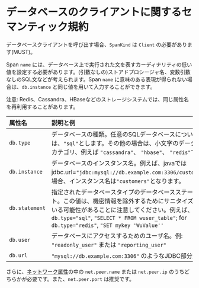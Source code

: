 <!--
# Semantic conventions for database client calls
-->

# データベースのクライアントに関するセマンティック規約

<!--
For database client call the `SpanKind` MUST be `Client`.
-->

データベースクライアントを呼び出す場合、`SpanKind` は `Client` の必要があります(MUST)。

<!--
Span `name` should be set to low cardinality value representing the statement
executed on the database. It may be stored procedure name (without argument), sql
statement without variable arguments, etc. When it's impossible to get any
meaningful representation of the span `name`, it can be populated using the same
value as `db.instance`.
-->

Span `name` には、データベース上で実行された文を表すカーディナリティの低い値を設定する必要があります。(引数なしの)ストアドプロシージャ名、変数引数なしのSQL文などが考えられます。Span `name` に意味のある表現が得られない場合は、`db.instance` と同じ値を用いて入力することができます。

<!--
Note, Redis, Cassandra, HBase and other storage systems may reuse the same
attribute names.
-->

注意: Redis、Cassandra、HBaseなどのストレージシステムでは、同じ属性名を再利用することがあります。

<!--
| Attribute name | Notes and examples                                           | Required? |
| :------------- | :----------------------------------------------------------- | --------- |
| `db.type`      | Database type. For any SQL database, `"sql"`. For others, the lower-case database category, e.g. `"cassandra"`, `"hbase"`, or `"redis"`. | Yes       |
| `db.instance`  | Database instance name. E.g., In java, if the jdbc.url=`"jdbc:mysql://db.example.com:3306/customers"`, the instance name is `"customers"`. | Yes       |
| `db.statement` | A database statement for the given database type. Note, that the value may be sanitized to exclude sensitive information. E.g., for `db.type="sql"`, `"SELECT * FROM wuser_table"`; for `db.type="redis"`, `"SET mykey 'WuValue'"`. | Yes       |
| `db.user`      | Username for accessing database. E.g., `"readonly_user"` or `"reporting_user"` | No        |
| `db.url`       | JDBC substring like `"mysql://db.example.com:3306"`          | Yes      |
-->

| 属性名 | 説明と例                                       | Required? |
| :------------- | :----------------------------------------------------------- | --------- |
| `db.type`      | データベースの種類。任意のSQLデータベースについては、`"sql"`とします。その他の場合は、小文字のデータベースカテゴリ、例えば `"cassandra"`、 `"hbase"`、 `"redis"`です | Yes       |
| `db.instance`  | データベースのインスタンス名。例えば、javaでは jdbc.url=`"jdbc:mysql://db.example.com:3306/customers"`の場合、インスタンス名は`"customers"`となります。| Yes       |
| `db.statement` | 指定されたデータベースタイプのデータベースステートメント。この値は、機密情報を除外するためにサニタイズされている可能性があることに注意してください。例えば、`db.type="sql"`, `"SELECT * FROM wuser_table"`; for `db.type="redis"`, `"SET mykey 'WuValue''` | Yes       |
| `db.user`      | データベースにアクセスするためのユーザ名。例: `"readonly_user"` または `"reporting_user"` | No        |
| `db.url`       | `"mysql://db.example.com:3306"` のようなJDBC部分文字列          | Yes      |

<!--
Additionally at least one of `net.peer.name` or `net.peer.ip` from the [network attributes][] is required and `net.peer.port` is recommended.
-->

さらに、[ネットワーク属性][]の中の `net.peer.name` または `net.peer.ip` のうちどちらかが必要です。また、`net.peer.port` は推奨です。

<!--
[network attributes]: span-general.md#general-network-connection-attributes
-->

[ネットワーク属性]: span-general.md#general-network-connection-attributes


